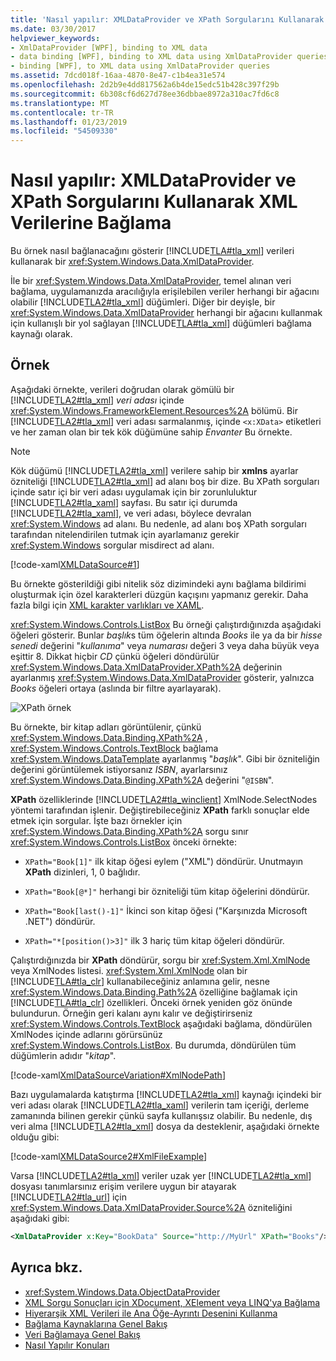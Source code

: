 ```yaml
---
title: 'Nasıl yapılır: XMLDataProvider ve XPath Sorgularını Kullanarak XML Verilerine Bağlama'
ms.date: 03/30/2017
helpviewer_keywords:
- XmlDataProvider [WPF], binding to XML data
- data binding [WPF], binding to XML data using XmlDataProvider queries
- binding [WPF], to XML data using XmlDataProvider queries
ms.assetid: 7dcd018f-16aa-4870-8e47-c1b4ea31e574
ms.openlocfilehash: 2d2b9e4dd817562a6b4de15edc51b428c397f29b
ms.sourcegitcommit: 6b308cf6d627d78ee36dbbae8972a310ac7fd6c8
ms.translationtype: MT
ms.contentlocale: tr-TR
ms.lasthandoff: 01/23/2019
ms.locfileid: "54509330"
---
```

# <a name="how-to-bind-to-xml-data-using-an-xmldataprovider-and-xpath-queries"></a>Nasıl yapılır: XMLDataProvider ve XPath Sorgularını Kullanarak XML Verilerine Bağlama
Bu örnek nasıl bağlanacağını gösterir [!INCLUDE[TLA#tla_xml](../../../../includes/tlasharptla-xml-md.md)] verileri kullanarak bir <xref:System.Windows.Data.XmlDataProvider>.  
  
 İle bir <xref:System.Windows.Data.XmlDataProvider>, temel alınan veri bağlama, uygulamanızda aracılığıyla erişilebilen veriler herhangi bir ağacını olabilir [!INCLUDE[TLA2#tla_xml](../../../../includes/tla2sharptla-xml-md.md)] düğümleri. Diğer bir deyişle, bir <xref:System.Windows.Data.XmlDataProvider> herhangi bir ağacını kullanmak için kullanışlı bir yol sağlayan [!INCLUDE[TLA#tla_xml](../../../../includes/tlasharptla-xml-md.md)] düğümleri bağlama kaynağı olarak.  
  
## <a name="example"></a>Örnek  
 Aşağıdaki örnekte, verileri doğrudan olarak gömülü bir [!INCLUDE[TLA2#tla_xml](../../../../includes/tla2sharptla-xml-md.md)] *veri adası* içinde <xref:System.Windows.FrameworkElement.Resources%2A> bölümü. Bir [!INCLUDE[TLA2#tla_xml](../../../../includes/tla2sharptla-xml-md.md)] veri adası sarmalanmış, içinde `<x:XData>` etiketleri ve her zaman olan bir tek kök düğümüne sahip *Envanter* Bu örnekte.  
  
> [!NOTE]
>  Kök düğümü [!INCLUDE[TLA2#tla_xml](../../../../includes/tla2sharptla-xml-md.md)] verilere sahip bir **xmlns** ayarlar özniteliği [!INCLUDE[TLA2#tla_xml](../../../../includes/tla2sharptla-xml-md.md)] ad alanı boş bir dize. Bu XPath sorguları içinde satır içi bir veri adası uygulamak için bir zorunluluktur [!INCLUDE[TLA2#tla_xaml](../../../../includes/tla2sharptla-xaml-md.md)] sayfası. Bu satır içi durumda [!INCLUDE[TLA2#tla_xaml](../../../../includes/tla2sharptla-xaml-md.md)], ve veri adası, böylece devralan <xref:System.Windows> ad alanı. Bu nedenle, ad alanı boş XPath sorguları tarafından nitelendirilen tutmak için ayarlamanız gerekir <xref:System.Windows> sorgular misdirect ad alanı.  
  
 [!code-xaml[XMLDataSource#1](../../../../samples/snippets/csharp/VS_Snippets_Wpf/XmlDataSource/CS/Window1.xaml#1)]  
  
 Bu örnekte gösterildiği gibi nitelik söz dizimindeki aynı bağlama bildirimi oluşturmak için özel karakterleri düzgün kaçışını yapmanız gerekir. Daha fazla bilgi için [XML karakter varlıkları ve XAML](../../../../docs/framework/xaml-services/xml-character-entities-and-xaml.md).  
  
 <xref:System.Windows.Controls.ListBox> Bu örneği çalıştırdığınızda aşağıdaki öğeleri gösterir. Bunlar *başlık*s tüm öğelerin altında *Books* ile ya da bir *hisse senedi* değerini "*kullanıma*" veya *numarası* değeri 3 veya daha büyük veya eşittir 8. Dikkat hiçbir *CD* çünkü öğeleri döndürülür <xref:System.Windows.Data.XmlDataProvider.XPath%2A> değerinin ayarlanmış <xref:System.Windows.Data.XmlDataProvider> gösterir, yalnızca *Books* öğeleri ortaya (aslında bir filtre ayarlayarak).  
  
 ![XPath örnek](../../../../docs/framework/wpf/data/media/xpathexample.PNG "XPathExample")  
  
 Bu örnekte, bir kitap adları görüntülenir, çünkü <xref:System.Windows.Data.Binding.XPath%2A> , <xref:System.Windows.Controls.TextBlock> bağlama <xref:System.Windows.DataTemplate> ayarlanmış "*başlık*". Gibi bir özniteliğin değerini görüntülemek istiyorsanız *ISBN*, ayarlarsınız <xref:System.Windows.Data.Binding.XPath%2A> değerini "`@ISBN`".  
  
 **XPath** özelliklerinde [!INCLUDE[TLA2#tla_winclient](../../../../includes/tla2sharptla-winclient-md.md)] XmlNode.SelectNodes yöntemi tarafından işlenir. Değiştirebileceğiniz **XPath** farklı sonuçlar elde etmek için sorgular. İşte bazı örnekler için <xref:System.Windows.Data.Binding.XPath%2A> sorgu sınır <xref:System.Windows.Controls.ListBox> önceki örnekte:  
  
-   `XPath="Book[1]"` ilk kitap öğesi eylem ("XML") döndürür. Unutmayın **XPath** dizinleri, 1, 0 bağlıdır.  
  
-   `XPath="Book[@*]"` herhangi bir özniteliği tüm kitap öğelerini döndürür.  
  
-   `XPath="Book[last()-1]"` İkinci son kitap öğesi ("Karşınızda Microsoft .NET") döndürür.  
  
-   `XPath="*[position()>3]"` ilk 3 hariç tüm kitap öğeleri döndürür.  
  
 Çalıştırdığınızda bir **XPath** döndürür, sorgu bir <xref:System.Xml.XmlNode> veya XmlNodes listesi. <xref:System.Xml.XmlNode> olan bir [!INCLUDE[TLA#tla_clr](../../../../includes/tlasharptla-clr-md.md)] kullanabileceğiniz anlamına gelir, nesne <xref:System.Windows.Data.Binding.Path%2A> özelliğine bağlamak için [!INCLUDE[TLA#tla_clr](../../../../includes/tlasharptla-clr-md.md)] özellikleri. Önceki örnek yeniden göz önünde bulundurun. Örneğin geri kalanı aynı kalır ve değiştirirseniz <xref:System.Windows.Controls.TextBlock> aşağıdaki bağlama, döndürülen XmlNodes içinde adlarını görürsünüz <xref:System.Windows.Controls.ListBox>. Bu durumda, döndürülen tüm düğümlerin adıdır "*kitap*".  
  
 [!code-xaml[XmlDataSourceVariation#XmlNodePath](../../../../samples/snippets/csharp/VS_Snippets_Wpf/XmlDataSourceVariation/CS/Page1.xaml#xmlnodepath)]  
  
 Bazı uygulamalarda katıştırma [!INCLUDE[TLA2#tla_xml](../../../../includes/tla2sharptla-xml-md.md)] kaynağı içindeki bir veri adası olarak [!INCLUDE[TLA2#tla_xaml](../../../../includes/tla2sharptla-xaml-md.md)] verilerin tam içeriği, derleme zamanında bilinen gerekir çünkü sayfa kullanışsız olabilir. Bu nedenle, dış veri alma [!INCLUDE[TLA2#tla_xml](../../../../includes/tla2sharptla-xml-md.md)] dosya da desteklenir, aşağıdaki örnekte olduğu gibi:  
  
 [!code-xaml[XMLDataSource2#XmlFileExample](../../../../samples/snippets/csharp/VS_Snippets_Wpf/XmlDataSource2/CS/Window1.xaml#xmlfileexample)]  
  
 Varsa [!INCLUDE[TLA2#tla_xml](../../../../includes/tla2sharptla-xml-md.md)] veriler uzak yer [!INCLUDE[TLA2#tla_xml](../../../../includes/tla2sharptla-xml-md.md)] dosyası tanımlarsınız erişim verilere uygun bir atayarak [!INCLUDE[TLA2#tla_url](../../../../includes/tla2sharptla-url-md.md)] için <xref:System.Windows.Data.XmlDataProvider.Source%2A> özniteliğini aşağıdaki gibi:  
  
```xml  
<XmlDataProvider x:Key="BookData" Source="http://MyUrl" XPath="Books"/>  
```  
  
## <a name="see-also"></a>Ayrıca bkz.
- <xref:System.Windows.Data.ObjectDataProvider>
- [XML Sorgu Sonuçları için XDocument, XElement veya LINQ'ya Bağlama](../../../../docs/framework/wpf/data/how-to-bind-to-xdocument-xelement-or-linq-for-xml-query-results.md)
- [Hiyerarşik XML Verileri ile Ana Öğe-Ayrıntı Desenini Kullanma](../../../../docs/framework/wpf/data/how-to-use-the-master-detail-pattern-with-hierarchical-xml-data.md)
- [Bağlama Kaynaklarına Genel Bakış](../../../../docs/framework/wpf/data/binding-sources-overview.md)
- [Veri Bağlamaya Genel Bakış](../../../../docs/framework/wpf/data/data-binding-overview.md)
- [Nasıl Yapılır Konuları](../../../../docs/framework/wpf/data/data-binding-how-to-topics.md)
